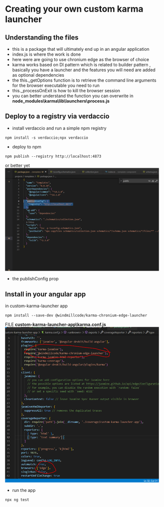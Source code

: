
# Creating your own custom karma launcher

## Understanding the files
* this is a package that will ultimately end up in an angular application
* index.js is where the work is done
* here were are going to use chronium edge as the browser of choice
* karma works based on DI  pattern which is related to builder pattern , basically you have a launcher and the features you will need are added as optional dependencies
* the this._getOptions function is to retrieve the command line arguments for the browser executable you need to run
* this._processOnExit is how to kill the browser session
* you can better understand the function you can overwrite in __node_modules\karma\lib\launchers\process.js__

## Deploy to a registry via verdaccio
* install verdaccio and run a simple npm registry
```
npm install -s verdaccio;npx verdaccio
```
* deploy to npm
```
npm publish --registry http://localhost:4873
```
or better yet
![1659147636256](image/README/1659147636256.png)
* the publishConfig prop

## Install in your angular app 
in custom-karma-launcher app
```
npm install --save-dev @windmillcode/karma-chronium-edge-launcher
```

FILE __custom-karma-launcher-app\karma.conf.js__
![1659147940708](image/README/1659147940708.png)

* run the app
```
npx ng test
```



